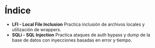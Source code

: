# Índice
- **LFI - Local File Inclusion**
    Practica inclusión de archivos locales y utilización de wrappers.
- **SQLi - SQL Injection**
    Practica ataques de auth bypass y dump de la base de datos con inyecciones basadas en error y tiempo.